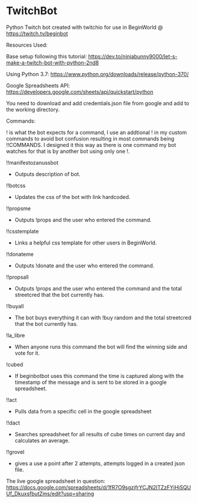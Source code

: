 # TwitchBot
Python Twitch bot created with twitchio for use in BeginWorld @ https://twitch.tv/beginbot

Resources Used:

Base setup following this tutorial: https://dev.to/ninjabunny9000/let-s-make-a-twitch-bot-with-python-2nd8 

Using Python 3.7: https://www.python.org/downloads/release/python-370/

Google Spreadsheets API: https://developers.google.com/sheets/api/quickstart/python

You need to download and add credentials.json file from google and add to the working directory.


Commands: 

! is what the bot expects for a command, I use an addtional ! in my custom commands to avoid bot confusion resulting in most commands being !!COMMANDS. I designed it this way as there is one command my bot watches for that is by another bot using only one !.

!!manifestozanussbot
 - Outputs description of bot.

!!botcss
 - Updates the css of the bot with link hardcoded.

!!propsme
 - Outputs !props and the user who entered the command.

!!csstemplate
 - Links a helpful css template for other users in BeginWorld.

!!donateme
 - Outputs !donate and the user who entered the command.

!!propsall
 - Outputs !props and the user who entered the command and the total streetcred that the bot currently has.

!!buyall
 - The bot buys everything it can with !buy random and the total streetcred that the bot currently has.

!la_libre
 - When anyone runs this command the bot will find the winning side and vote for it.

!cubed
 - If beginbotbot uses this command the time is captured along with the timestamp of the message and is sent to be stored in a google spreadsheet.

!!act
 - Pulls data from a specific cell in the google spreadsheet

!!dact
 - Searches spreadsheet for all results of cube times on current day and calculates an average.

!!grovel
 - gives a use a point after 2 attempts, attempts logged in a created json file.


The live google spreadsheet in question: https://docs.google.com/spreadsheets/d/1fR7O9sgzjfrYCJN2ITZzFYjHiSQUUf_DkuxsfbutZms/edit?usp=sharing






